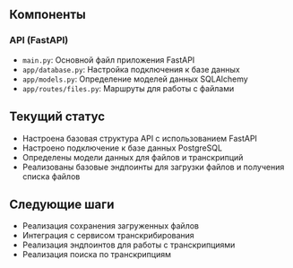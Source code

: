 ## Компоненты

### API (FastAPI)
- `main.py`: Основной файл приложения FastAPI
- `app/database.py`: Настройка подключения к базе данных
- `app/models.py`: Определение моделей данных SQLAlchemy
- `app/routes/files.py`: Маршруты для работы с файлами

## Текущий статус
- Настроена базовая структура API с использованием FastAPI
- Настроено подключение к базе данных PostgreSQL
- Определены модели данных для файлов и транскрипций
- Реализованы базовые эндпоинты для загрузки файлов и получения списка файлов

## Следующие шаги
- Реализация сохранения загруженных файлов
- Интеграция с сервисом транскрибирования
- Реализация эндпоинтов для работы с транскрипциями
- Реализация поиска по транскрипциям